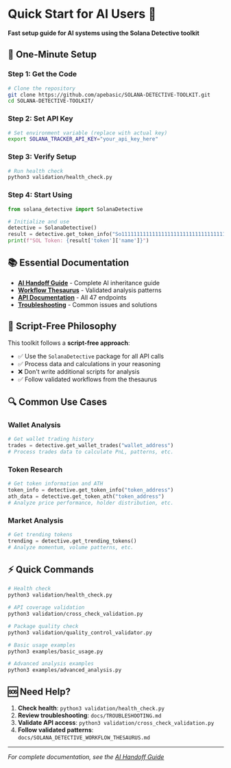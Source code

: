 # Quick Start for AI Users 🤖

**Fast setup guide for AI systems using the Solana Detective toolkit**

## 🚀 One-Minute Setup

### Step 1: Get the Code
```bash
# Clone the repository
git clone https://github.com/apebasic/SOLANA-DETECTIVE-TOOLKIT.git
cd SOLANA-DETECTIVE-TOOLKIT/
```

### Step 2: Set API Key
```bash
# Set environment variable (replace with actual key)
export SOLANA_TRACKER_API_KEY="your_api_key_here"
```

### Step 3: Verify Setup
```bash
# Run health check
python3 validation/health_check.py
```

### Step 4: Start Using
```python
from solana_detective import SolanaDetective

# Initialize and use
detective = SolanaDetective()
result = detective.get_token_info("So11111111111111111111111111111111111111112")
print(f"SOL Token: {result['token']['name']}")
```

## 📚 Essential Documentation

- **[AI Handoff Guide](docs/AI_HANDOFF_GUIDE.md)** - Complete AI inheritance guide
- **[Workflow Thesaurus](docs/SOLANA_DETECTIVE_WORKFLOW_THESAURUS.md)** - Validated analysis patterns
- **[API Documentation](docs/QUALITY_CHECKED_SOLANA_TRACKER_API_DOCS.md)** - All 47 endpoints
- **[Troubleshooting](docs/TROUBLESHOOTING.md)** - Common issues and solutions

## 🎯 Script-Free Philosophy

This toolkit follows a **script-free approach**:
- ✅ Use the `SolanaDetective` package for all API calls
- ✅ Process data and calculations in your reasoning
- ❌ Don't write additional scripts for analysis
- ✅ Follow validated workflows from the thesaurus

## 🔍 Common Use Cases

### Wallet Analysis
```python
# Get wallet trading history
trades = detective.get_wallet_trades("wallet_address")
# Process trades data to calculate PnL, patterns, etc.
```

### Token Research
```python
# Get token information and ATH
token_info = detective.get_token_info("token_address")
ath_data = detective.get_token_ath("token_address")
# Analyze price performance, holder distribution, etc.
```

### Market Analysis
```python
# Get trending tokens
trending = detective.get_trending_tokens()
# Analyze momentum, volume patterns, etc.
```

## ⚡ Quick Commands

```bash
# Health check
python3 validation/health_check.py

# API coverage validation
python3 validation/cross_check_validation.py

# Package quality check
python3 validation/quality_control_validator.py

# Basic usage examples
python3 examples/basic_usage.py

# Advanced analysis examples
python3 examples/advanced_analysis.py
```

## 🆘 Need Help?

1. **Check health**: `python3 validation/health_check.py`
2. **Review troubleshooting**: `docs/TROUBLESHOOTING.md`
3. **Validate API access**: `python3 validation/cross_check_validation.py`
4. **Follow validated patterns**: `docs/SOLANA_DETECTIVE_WORKFLOW_THESAURUS.md`

---

*For complete documentation, see the [AI Handoff Guide](docs/AI_HANDOFF_GUIDE.md)*

